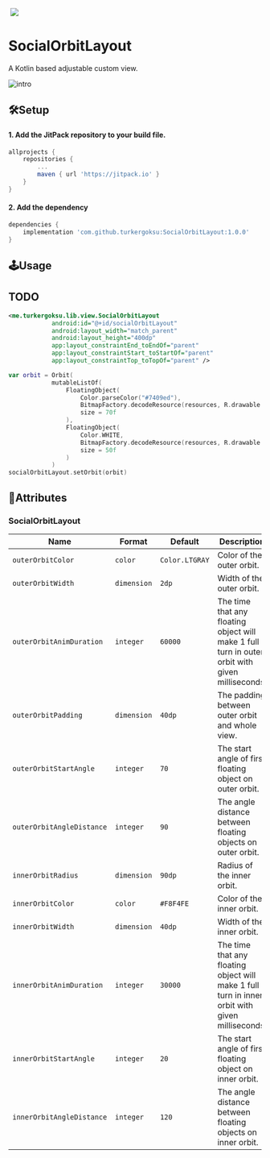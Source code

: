 [![]()]()
![](https://img.shields.io/badge/minSdkVersion-21-brightgreen.svg)

# SocialOrbitLayout
A Kotlin based adjustable custom view.

![intro](screenshots/intro.gif?raw=true)

## 🛠️Setup
#### 1. Add the JitPack repository to your build file.
```gradle
allprojects {
    repositories {
        ...
		maven { url 'https://jitpack.io' }
    }
}
```

#### 2. Add the dependency
```gradle
dependencies {
    implementation 'com.github.turkergoksu:SocialOrbitLayout:1.0.0'
}
```


## 🕹️Usage
## TODO
```xml
<me.turkergoksu.lib.view.SocialOrbitLayout
            android:id="@+id/socialOrbitLayout"
            android:layout_width="match_parent"
            android:layout_height="400dp"
            app:layout_constraintEnd_toEndOf="parent"
            app:layout_constraintStart_toStartOf="parent"
            app:layout_constraintTop_toTopOf="parent" />
```


```kotlin
var orbit = Orbit(
            mutableListOf(
                FloatingObject(
                    Color.parseColor("#7409ed"),
                    BitmapFactory.decodeResource(resources, R.drawable.dummy1),
                    size = 70f
                ),
                FloatingObject(
                    Color.WHITE,
                    BitmapFactory.decodeResource(resources, R.drawable.dummy2),
                    size = 50f
                )
            )
socialOrbitLayout.setOrbit(orbit)
```

## 📝Attributes
### SocialOrbitLayout
| Name | Format | Default | Description |
| ---- | ------ | ------- | ----------- |
|`outerOrbitColor`|`color`|`Color.LTGRAY`|Color of the outer orbit.|
|`outerOrbitWidth`|`dimension`|`2dp`|Width of the outer orbit.|
|`outerOrbitAnimDuration`|`integer`|`60000`|The time that any floating object will make 1 full turn in outer orbit with given milliseconds.|
|`outerOrbitPadding`|`dimension`|`40dp`|The padding between outer orbit and whole view.|
|`outerOrbitStartAngle`|`integer`|`70`|The start angle of first floating object on outer orbit.|
|`outerOrbitAngleDistance`|`integer`|`90`|The angle distance between floating objects on outer orbit.|
|`innerOrbitRadius`|`dimension`|`90dp`|Radius of the inner orbit.|
|`innerOrbitColor`|`color`|`#F8F4FE`|Color of the inner orbit.|
|`innerOrbitWidth`|`dimension`|`40dp`|Width of the inner orbit.|
|`innerOrbitAnimDuration`|`integer`|`30000`|The time that any floating object will make 1 full turn in inner orbit with given milliseconds.|
|`innerOrbitStartAngle`|`integer`|`20`|The start angle of first floating object on inner orbit.|
|`innerOrbitAngleDistance`|`integer`|`120`|The angle distance between floating objects on inner orbit.|
